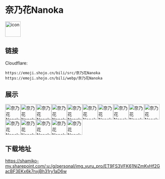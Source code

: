 # 奈乃花Nanoka
<img src="https://emoji.shojo.cn/bili/src/奈乃花Nanoka/icon.png" width="50" height="50" alt="icon">

## 链接
Cloudflare:
```
https://emoji.shojo.cn/bili/src/奈乃花Nanoka
https://emoji.shojo.cn/bili/webp/奈乃花Nanoka
```
## 展示
<img src="https://emoji.shojo.cn/bili/src/奈乃花Nanoka/奈乃花Nanoka-玩手机.png" width="50" height="50" alt="奈乃花Nanoka-玩手机"><img src="https://emoji.shojo.cn/bili/src/奈乃花Nanoka/奈乃花Nanoka-闻.png" width="50" height="50" alt="奈乃花Nanoka-闻"><img src="https://emoji.shojo.cn/bili/src/奈乃花Nanoka/奈乃花Nanoka-睡.png" width="50" height="50" alt="奈乃花Nanoka-睡"><img src="https://emoji.shojo.cn/bili/src/奈乃花Nanoka/奈乃花Nanoka-盯.png" width="50" height="50" alt="奈乃花Nanoka-盯"><img src="https://emoji.shojo.cn/bili/src/奈乃花Nanoka/奈乃花Nanoka-飞机耳.png" width="50" height="50" alt="奈乃花Nanoka-飞机耳"><img src="https://emoji.shojo.cn/bili/src/奈乃花Nanoka/奈乃花Nanoka-聪明.png" width="50" height="50" alt="奈乃花Nanoka-聪明"><img src="https://emoji.shojo.cn/bili/src/奈乃花Nanoka/奈乃花Nanoka-流泪.png" width="50" height="50" alt="奈乃花Nanoka-流泪"><img src="https://emoji.shojo.cn/bili/src/奈乃花Nanoka/奈乃花Nanoka-v我50.png" width="50" height="50" alt="奈乃花Nanoka-v我50"><img src="https://emoji.shojo.cn/bili/src/奈乃花Nanoka/奈乃花Nanoka-蹲.png" width="50" height="50" alt="奈乃花Nanoka-蹲"><img src="https://emoji.shojo.cn/bili/src/奈乃花Nanoka/奈乃花Nanoka-喝可乐.png" width="50" height="50" alt="奈乃花Nanoka-喝可乐"><img src="https://emoji.shojo.cn/bili/src/奈乃花Nanoka/奈乃花Nanoka-摸.png" width="50" height="50" alt="奈乃花Nanoka-摸"><img src="https://emoji.shojo.cn/bili/src/奈乃花Nanoka/奈乃花Nanoka-赶稿.png" width="50" height="50" alt="奈乃花Nanoka-赶稿"><img src="https://emoji.shojo.cn/bili/src/奈乃花Nanoka/奈乃花Nanoka-跌.png" width="50" height="50" alt="奈乃花Nanoka-跌"><img src="https://emoji.shojo.cn/bili/src/奈乃花Nanoka/奈乃花Nanoka-鱼.png" width="50" height="50" alt="奈乃花Nanoka-鱼"><img src="https://emoji.shojo.cn/bili/src/奈乃花Nanoka/奈乃花Nanoka-笑.png" width="50" height="50" alt="奈乃花Nanoka-笑">

## 下载地址

https://shamiko-my.sharepoint.com/:u:/g/personal/img_yuru_pro/ET9FS3VFK61NjZmKvHf2GacBF3EKx6k7nxjBh31ry1aD6w